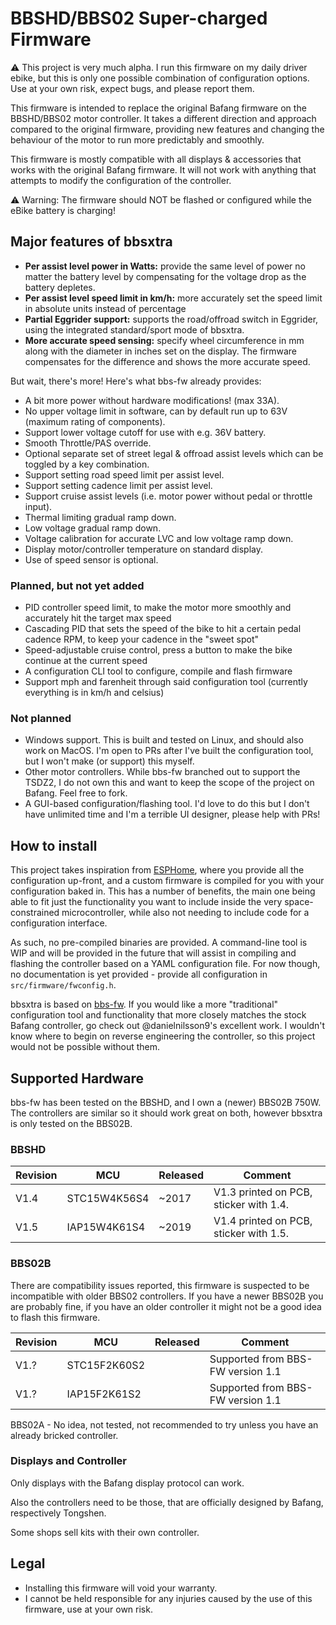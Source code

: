 # BBSHD/BBS02 Super-charged Firmware

⚠️ This project is very much alpha. I run this firmware on my daily driver ebike, but this is only one possible combination of configuration options. Use at your own risk, expect bugs, and please report them.

This firmware is intended to replace the original Bafang firmware on the BBSHD/BBS02 motor controller. It takes a different direction and approach compared to the original firmware, providing new features and changing the behaviour of the motor to run more predictably and smoothly.

This firmware is mostly compatible with all displays & accessories that works with the original Bafang firmware. It will not work with anything that attempts to modify the configuration of the controller.

⚠️ Warning: The firmware should NOT be flashed or configured while the eBike battery is charging!

## Major features of bbsxtra

- **Per assist level power in Watts:** provide the same level of power no matter the battery level by compensating for the voltage drop as the battery depletes.
- **Per assist level speed limit in km/h:** more accurately set the speed limit in absolute units instead of percentage
- **Partial Eggrider support:** supports the road/offroad switch in Eggrider, using the integrated standard/sport mode of bbsxtra.
- **More accurate speed sensing:** specify wheel circumference in mm along with the diameter in inches set on the display. The firmware compensates for the difference and shows the more accurate speed.

But wait, there's more! Here's what bbs-fw already provides:

- A bit more power without hardware modifications! (max 33A). 
- No upper voltage limit in software, can by default run up to 63V (maximum rating of components).
- Support lower voltage cutoff for use with e.g. 36V battery.
- Smooth Throttle/PAS override.
- Optional separate set of street legal & offroad assist levels which can be toggled by a key combination.
- Support setting road speed limit per assist level.
- Support setting cadence limit per assist level.
- Support cruise assist levels (i.e. motor power without pedal or throttle input).
- Thermal limiting gradual ramp down.
- Low voltage gradual ramp down.
- Voltage calibration for accurate LVC and low voltage ramp down.
- Display motor/controller temperature on standard display.
- Use of speed sensor is optional.

### Planned, but not yet added

- PID controller speed limit, to make the motor more smoothly and accurately hit the target max speed
- Cascading PID that sets the speed of the bike to hit a certain pedal cadence RPM, to keep your cadence in the "sweet spot"
- Speed-adjustable cruise control, press a button to make the bike continue at the current speed
- A configuration CLI tool to configure, compile and flash firmware
- Support mph and farenheit through said configuration tool (currently everything is in km/h and celsius)

### Not planned

- Windows support. This is built and tested on Linux, and should also work on MacOS. I'm open to PRs after I've built the configuration tool, but I won't make (or support) this myself.
- Other motor controllers. While bbs-fw branched out to support the TSDZ2, I do not own this and want to keep the scope of the project on Bafang. Feel free to fork.
- A GUI-based configuration/flashing tool. I'd love to do this but I don't have unlimited time and I'm a terrible UI designer, please help with PRs!

## How to install

This project takes inspiration from [ESPHome](https://esphome.io/), where you provide all the configuration up-front, and a custom firmware is compiled for you with your configuration baked in. This has a number of benefits, the main one being able to fit just the functionality you want to include inside the very space-constrained microcontroller, while also not needing to include code for a configuration interface.

As such, no pre-compiled binaries are provided. A command-line tool is WIP and will be provided in the future that will assist in compiling and flashing the controller based on a YAML configuration file. For now though, no documentation is yet provided - provide all configuration in `src/firmware/fwconfig.h`.

bbsxtra is based on [bbs-fw](https://github.com/danielnilsson9/bbs-fw). If you would like a more "traditional" configuration tool and functionality that more closely matches the stock Bafang controller, go check out @danielnilsson9's excellent work. I wouldn't know where to begin on reverse engineering the controller, so this project would not be possible without them.

## Supported Hardware

bbs-fw has been tested on the BBSHD, and I own a (newer) BBS02B 750W. The controllers are similar so it should work great on both, however bbsxtra is only tested on the BBS02B.

### BBSHD

Revision | MCU          | Released    | Comment
-------- | ------------ | ----------- | --------------------
V1.4     | STC15W4K56S4 | ~2017       | V1.3 printed on PCB, sticker with 1.4.
V1.5     | IAP15W4K61S4 | ~2019       | V1.4 printed on PCB, sticker with 1.5.

### BBS02B
There are compatibility issues reported, this firmware is suspected to be incompatible with older BBS02 controllers.
If you have a newer BBS02B you are probably fine, if you have an older controller it might not be a good idea to flash this firmware.

Revision | MCU          | Released    | Comment
-------- | ------------ | ----------- | --------------------
V1.?     | STC15F2K60S2 |             | Supported from BBS-FW version 1.1
V1.?     | IAP15F2K61S2 |             | Supported from BBS-FW version 1.1

BBS02A - No idea, not tested, not recommended to try unless you have an already bricked controller.

### Displays and Controller 

Only displays with the Bafang display protocol can work. 

Also the controllers need to be those, that are officially designed by Bafang, respectively Tongshen. 

Some shops sell kits with their own controller.

## Legal
* Installing this firmware will void your warranty.
* I cannot be held responsible for any injuries caused by the use of this firmware, use at your own risk.
